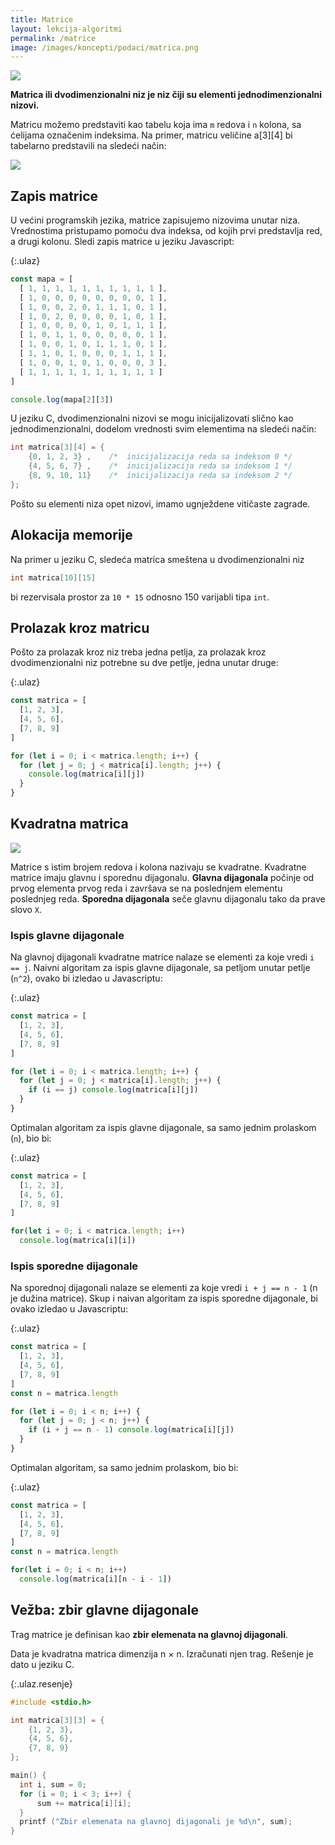 ```yaml
---
title: Matrice
layout: lekcija-algoritmi
permalink: /matrice
image: /images/koncepti/podaci/matrica.png
---
```


![]({{page.image}})

**Matrica ili dvodimenzionalni niz je niz čiji su elementi jednodimenzionalni nizovi.**

Matricu možemo predstaviti kao tabelu koja ima `m` redova i `n` kolona, sa ćelijama označenim indeksima. Na primer, matricu veličine a[3][4] bi tabelarno predstavili na sledeći način:

![](https://petljamedia.blob.core.windows.net/root/Media/Default/Kursevi/uvod-u-programiranje/nedelja_08/matrica.png)

## Zapis matrice

U većini programskih jezika, matrice zapisujemo nizovima unutar niza. Vrednostima pristupamo pomoću dva indeksa, od kojih prvi predstavlja red, a drugi kolonu. Sledi zapis matrice u jeziku Javascript:

{:.ulaz}
```js
const mapa = [
  [ 1, 1, 1, 1, 1, 1, 1, 1, 1, 1 ],
  [ 1, 0, 0, 0, 0, 0, 0, 0, 0, 1 ],
  [ 1, 0, 0, 2, 0, 1, 1, 1, 0, 1 ],
  [ 1, 0, 2, 0, 0, 0, 0, 1, 0, 1 ],
  [ 1, 0, 0, 0, 0, 1, 0, 1, 1, 1 ],
  [ 1, 0, 1, 1, 0, 0, 0, 0, 0, 1 ],
  [ 1, 0, 0, 1, 0, 1, 1, 1, 0, 1 ],
  [ 1, 1, 0, 1, 0, 0, 0, 1, 1, 1 ],
  [ 1, 0, 0, 1, 0, 1, 0, 0, 0, 3 ],
  [ 1, 1, 1, 1, 1, 1, 1, 1, 1, 1 ]
]

console.log(mapa[2][3])
```

U jeziku C, dvodimenzionalni nizovi se mogu inicijalizovati slično kao jednodimenzionalni, dodelom vrednosti svim elementima na sledeći način:

```c
int matrica[3][4] = {
    {0, 1, 2, 3} ,    /*  inicijalizacija reda sa indeksom 0 */
    {4, 5, 6, 7} ,    /*  inicijalizacija reda sa indeksom 1 */
    {8, 9, 10, 11}    /*  inicijalizacija reda sa indeksom 2 */
};
```

Pošto su elementi niza opet nizovi, imamo ugnježdene vitičaste zagrade.

## Alokacija memorije

Na primer u jeziku C, sledeća matrica smeštena u dvodimenzionalni niz

```c
int matrica[10][15]
```

bi rezervisala prostor za `10 * 15` odnosno 150 varijabli tipa `int`.

## Prolazak kroz matricu

Pošto za prolazak kroz niz treba jedna petlja, za prolazak kroz dvodimenzionalni niz potrebne su dve petlje, jedna unutar druge:

{:.ulaz}
```js
const matrica = [
  [1, 2, 3],
  [4, 5, 6],
  [7, 8, 9]
]

for (let i = 0; i < matrica.length; i++) {
  for (let j = 0; j < matrica[i].length; j++) {
    console.log(matrica[i][j])
  }
}
```

## Kvadratna matrica

![](https://upload.wikimedia.org/wikipedia/commons/thumb/d/d7/Las_filas_003.jpg/640px-Las_filas_003.jpg)

Matrice s istim brojem redova i kolona nazivaju se kvadratne. Kvadratne matrice imaju glavnu i sporednu dijagonalu. **Glavna dijagonala** počinje od prvog elementa prvog reda i završava se na poslednjem elementu poslednjeg reda. **Sporedna dijagonala** seče glavnu dijagonalu tako da prave slovo `X`.

### Ispis glavne dijagonale

Na glavnoj dijagonali kvadratne matrice nalaze se elementi za koje vredi `i == j`. Naivni algoritam za ispis glavne dijagonale, sa petljom unutar petlje (`n^2`), ovako bi izledao u Javascriptu:

{:.ulaz}
```js
const matrica = [
  [1, 2, 3],
  [4, 5, 6],
  [7, 8, 9]
]

for (let i = 0; i < matrica.length; i++) {
  for (let j = 0; j < matrica[i].length; j++) {
    if (i == j) console.log(matrica[i][j])
  }
}
```

Optimalan algoritam za ispis glavne dijagonale, sa samo jednim prolaskom (`n`), bio bi:

{:.ulaz}
```js
const matrica = [
  [1, 2, 3],
  [4, 5, 6],
  [7, 8, 9]
]

for(let i = 0; i < matrica.length; i++)
  console.log(matrica[i][i])
```

### Ispis sporedne dijagonale

Na sporednoj dijagonali nalaze se elementi za koje vredi `i + j == n - 1` (n je dužina matrice). Skup i naivan algoritam za ispis sporedne dijagonale, bi ovako izledao u Javascriptu:

{:.ulaz}
```js
const matrica = [
  [1, 2, 3],
  [4, 5, 6],
  [7, 8, 9]
]
const n = matrica.length

for (let i = 0; i < n; i++) {
  for (let j = 0; j < n; j++) {
    if (i + j == n - 1) console.log(matrica[i][j])
  }
}
```

Optimalan algoritam, sa samo jednim prolaskom, bio bi:

{:.ulaz}
```js
const matrica = [
  [1, 2, 3],
  [4, 5, 6],
  [7, 8, 9]
]
const n = matrica.length

for(let i = 0; i < n; i++)
  console.log(matrica[i][n - i - 1])
```

## Vežba: zbir glavne dijagonale

Trag matrice je definisan kao **zbir elemenata na glavnoj dijagonali**.

Data je kvadratna matrica dimenzija n × n. Izračunati njen trag. Rešenje je dato u jeziku C.

{:.ulaz.resenje}
```c
#include <stdio.h>

int matrica[3][3] = {
    {1, 2, 3},
    {4, 5, 6},
    {7, 8, 9}
};

main() {
  int i, sum = 0;
  for (i = 0; i < 3; i++) {
      sum += matrica[i][i];
  }
  printf ("Zbir elemenata na glavnoj dijagonali je %d\n", sum);
}
```

